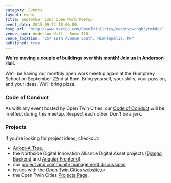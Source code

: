 ```yaml
---
category: Events
layout: event
title: September 22nd Open Work Meetup
event_date: 2015-09-22 18:00:00
rsvp_url: "http://www.meetup.com/OpenTwinCities/events/wdhgklytmbdc/"
venue_name: Anderson Hall - Room 110 
venue_location: "257 19th Avenue South, Minneapolis, MN"
published: true 
---
```


**We're moving a couple of buildings over this month! Join us in Anderson Hall.**

We'll be having our monthly open work meetup again at the Humphrey School on
September 22nd at 6pm. Bring yourself, your skills, your passion, and your ideas.
We'll bring pizza.

### Code of Conduct

As with any event hosted by Open Twin Cities, our [Code of Conduct](/about/code-of-conduct/) 
will be in effect during this meetup. Respect each other. Don't be a jerk.

### Projects

If you're looking for project ideas, checkout: 

- [Adopt-A-Tree](https://github.com/ballPointPenguin/adopt-a-tree),
- the Northside Digital Innovation Alliance Digital Asset projects 
  ([Django Backend](https://github.com/OpenTwinCities/ndia-django) and 
  [Angular Frontend](https://github.com/OpenTwinCities/ndia-angular)),
- our [project and community management discussions](http://bit.ly/manageOTC),
- issues with the [Open Twin Cities website](https://github.com/OpenTwinCities/opentwincities.github.com),or 
- the Open Twin Cities [Projects Page](/projects).

